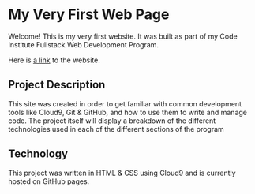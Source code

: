 # My Very First Web Page

Welcome! This is my very first website. It was built as part of my Code Institute Fullstack Web Development Program.

Here is [a link](https://naity17.github.io/my-first-website/index.html) to the website. 

## Project Description

This site was created in order to get familiar with common development tools like Cloud9, Git & GitHub, and how to use them to write and manage code. The project itself will display a breakdown of the different technologies used in each of the different sections of the program

## Technology

This project was written in HTML & CSS using Cloud9 and is currently hosted on GitHub pages.